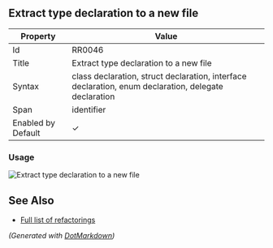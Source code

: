 ## Extract type declaration to a new file

| Property           | Value                                                                                                |
| ------------------ | ---------------------------------------------------------------------------------------------------- |
| Id                 | RR0046                                                                                               |
| Title              | Extract type declaration to a new file                                                               |
| Syntax             | class declaration, struct declaration, interface declaration, enum declaration, delegate declaration |
| Span               | identifier                                                                                           |
| Enabled by Default | &#x2713;                                                                                             |

### Usage

![Extract type declaration to a new file](../../images/refactorings/ExtractTypeDeclarationToNewFile.png)

## See Also

* [Full list of refactorings](Refactorings.md)


*\(Generated with [DotMarkdown](http://github.com/JosefPihrt/DotMarkdown)\)*